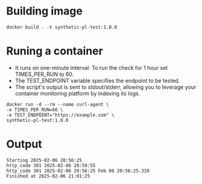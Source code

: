 
# Building image
```
docker build . -t synthetic-pl-test:1.0.0
```

# Runing a container
- It runs on one-minute interval. To run the check for 1 hour set TIMES_PER_RUN to 60.
- The TEST_ENDPOINT variable specifies the endpoint to be tested.
- The script's output is sent to stdout/stderr, allowing you to leverage your container monitoring platform by indexing its logs.

```
docker run -d --rm --name curl-agent \
-e TIMES_PER_RUN=60 \
-e TEST_ENDPOINT="https://example.com" \
synthetic-pl-test:1.0.0
```
# Output
```
Starting 2025-02-06 20:56:25
http_code 301 2025-02-06 20:59:55
http_code 301 2025-02-06 20:56:25 Feb 06 20:56:25.310
Finished at 2025-02-06 21:01:25
```
